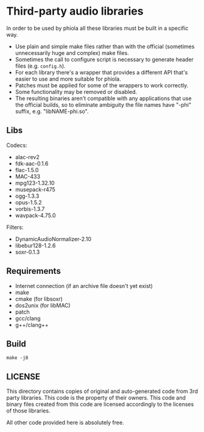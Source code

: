 # Third-party audio libraries

In order to be used by phiola all these libraries must be built in a specific way.

* Use plain and simple make files rather than with the official (sometimes unnecessarily huge and complex) make files.
* Sometimes the call to configure script is necessary to generate header files (e.g. `config.h`).
* For each library there's a wrapper that provides a different API that's easier to use and more suitable for phiola.
* Patches must be applied for some of the wrappers to work correctly.
* Some functionality may be removed or disabled.
* The resulting binaries aren't compatible with any applications that use the official builds, so to eliminate ambiguity the file names have "-phi" suffix, e.g. "libNAME-phi.so".

## Libs

Codecs:

* alac-rev2
* fdk-aac-0.1.6
* flac-1.5.0
* MAC-433
* mpg123-1.32.10
* musepack-r475
* ogg-1.3.3
* opus-1.5.2
* vorbis-1.3.7
* wavpack-4.75.0

Filters:

* DynamicAudioNormalizer-2.10
* libebur128-1.2.6
* soxr-0.1.3


## Requirements

* Internet connection (if an archive file doesn't yet exist)
* make
* cmake (for libsoxr)
* dos2unix (for libMAC)
* patch
* gcc/clang
* g++/clang++


## Build

	make -j8


## LICENSE

This directory contains copies of original and auto-generated code from 3rd party libraries.  This code is the property of their owners.  This code and binary files created from this code are licensed accordingly to the licenses of those libraries.

All other code provided here is absolutely free.
